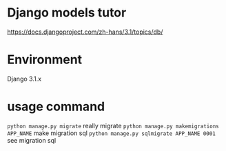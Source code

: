 # Django models tutor
https://docs.djangoproject.com/zh-hans/3.1/topics/db/

# Environment
Django 3.1.x

# usage command
`python manage.py migrate` really migrate 
`python manage.py makemigrations APP_NAME` make migration sql
`python manage.py sqlmigrate APP_NAME 0001` see migration sql